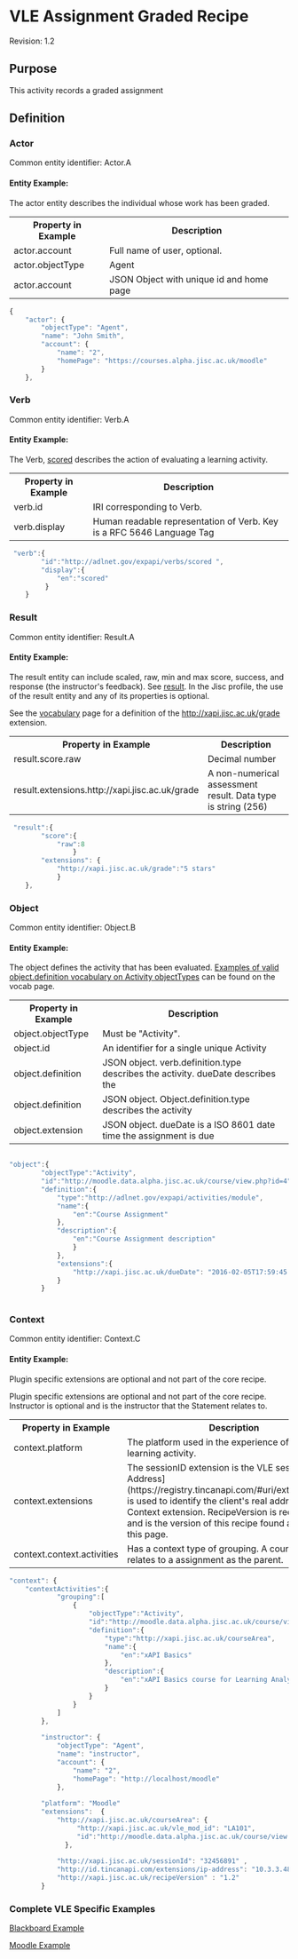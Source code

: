 # VLE Assignment Graded Recipe
Revision: 1.2

## Purpose
This activity records a graded assignment
## Definition
### Actor
Common entity identifier:  Actor.A

#### Entity Example:
The actor entity describes the individual whose work has been graded.

<table>
	<tr><th>Property in Example</th><th>Description</th></tr>
	<tr>
		<td>actor.account</td>
		<td>Full name of user, optional.</td>
	</tr>
	<tr>
		<td>actor.objectType</td>
		<td>Agent</td>
	</tr>
		<tr>
		<td>actor.account</td>
		<td>JSON Object with unique id and home page</td>
	</tr>
</table>

``` Javascript
{
    "actor": {
        "objectType": "Agent",
        "name": "John Smith",
        "account": {
            "name": "2",
            "homePage": "https://courses.alpha.jisc.ac.uk/moodle"
        }
    },
```

### Verb
Common entity identifier: Verb.A

#### Entity Example:

The Verb, [scored](/vocabulary.md#verbs) describes the action of evaluating a learning activity.

<table>
	<tr><th>Property in Example</th><th>Description</th></tr>
	<tr>
		<td>verb.id</td>
		<td>IRI corresponding to Verb.</td>
	</tr>
		<tr>
		<td>verb.display</td>
		<td>Human readable representation of Verb. Key is a RFC 5646 Language Tag</td>
	</tr>
</table>

``` javascript
 "verb":{
        "id":"http://adlnet.gov/expapi/verbs/scored ",
        "display":{
            "en":"scored"
         }
    }
``` 

### Result
Common entity identifier: Result.A

#### Entity Example:
The result entity can include scaled, raw, min and max score, success, and response (the instructor's feedback). See [result](https://github.com/adlnet/xAPI-Spec/blob/master/xAPI.md#result). In the Jisc profile, the use of the result entity and any of its properties is optional. 

See the [vocabulary](../vocabulary.md) page for a definition of the http://xapi.jisc.ac.uk/grade extension.



<table>
	<tr><th>Property in Example</th><th>Description</th></tr>
	<tr>
		<td>result.score.raw</td>
		<td>Decimal number</td>
	</tr>
		<tr>
		<td>result.extensions.http://xapi.jisc.ac.uk/grade</td>
		<td>A non-numerical assessment result. Data type is string (256)</td>
	</tr>
</table>

``` javascript
 "result":{
        "score":{
            "raw":8
                }
        "extensions": {
        	"http://xapi.jisc.ac.uk/grade":"5 stars"
        	}
    },
```

### Object
Common entity identifier: Object.B

#### Entity Example:
The object defines the activity that has been evaluated. [Examples of valid object.definition vocabulary on Activity objectTypes](/common_statements.md#object) can be found on the vocab page.

<table>
	<tr><th>Property in Example</th><th>Description</th></tr>
	<tr>
		<td>object.objectType</td>
		<td>Must be "Activity".</td>
	</tr>
	<tr>
		<td>object.id</td>
		<td>An identifier for a single unique Activity</td>
	</tr>
	<tr>
		<td>object.definition</td>
		<td>JSON object. verb.definition.type describes the activity. dueDate describes the</td>
	</tr>
		<tr>
		<td>object.definition</td>
		<td>JSON object. Object.definition.type describes the activity</td>
	</tr>
	</tr>
		<tr>
		<td>object.extension</td>
		<td>JSON object. dueDate is a ISO 8601 date time the assignment is due</td>
	</tr>
</table>

``` javascript

"object":{
		"objectType":"Activity",
		"id":"http://moodle.data.alpha.jisc.ac.uk/course/view.php?id=4",
		"definition":{
			"type":"http://adlnet.gov/expapi/activities/module",
			"name":{
				"en":"Course Assignment"
			},
			"description":{
				"en":"Course Assignment description"
				}
			},
			"extensions":{
				"http://xapi.jisc.ac.uk/dueDate": "2016-02-05T17:59:45.000Z"
			}
		}
		
```



### Context
Common entity identifier: Context.C

#### Entity Example:
Plugin specific extensions are optional and not part of the core recipe.


Plugin specific extensions are optional and not part of the core recipe. Instructor is optional and is the instructor that the Statement relates to.

<table>
	<tr><th>Property in Example</th><th>Description</th></tr>
	<tr>
		<td>context.platform</td>
		<td>The platform used in the experience of this learning activity.</td>
	</tr>
	<tr>
		<td>context.extensions</td>
		<td>The sessionID extension is the VLE session ID. [IP Address](https://registry.tincanapi.com/#uri/extension/310) is used to identify the client's real address as a Context extension. RecipeVersion is recommended and is the version of this recipe found at the top of this page.</td>
	</tr>
	<tr>
		<td>context.context.activities</td>
		<td>Has a context type of grouping. A course that relates to a assignment as the parent.</td>
	</tr>
</table>

``` javascript
"context": {
	"contextActivities":{
            "grouping":[
                {
                    "objectType":"Activity",
                    "id":"http://moodle.data.alpha.jisc.ac.uk/course/view.php?id=4",
                    "definition":{
                        "type":"http://xapi.jisc.ac.uk/courseArea",
                        "name":{
                            "en":"xAPI Basics"
                        },
                        "description":{
                            "en":"xAPI Basics course for Learning Analytics enthusiasts"
                        }
                    }
                }
            ]
        },
		
		"instructor": {
            "objectType": "Agent",
            "name": "instructor",
            "account": {
                "name": "2",
                "homePage": "http://localhost/moodle"
            },
        
        "platform": "Moodle"
        "extensions":  {
      		"http://xapi.jisc.ac.uk/courseArea": {
      		 	 "http://xapi.jisc.ac.uk/vle_mod_id": "LA101",
        		 "id":"http://moodle.data.alpha.jisc.ac.uk/course/view.php?id=4"
              },
			  
 			"http://xapi.jisc.ac.uk/sessionId": "32456891" ,
        	"http://id.tincanapi.com/extensions/ip-address": "10.3.3.48"
			"http://xapi.jisc.ac.uk/recipeVersion" : "1.2"
        }
```


### Complete VLE Specific Examples
[Blackboard Example](/vle/blackboard/asssignment_graded.json)

[Moodle Example](/vle/moodle/asssignment_graded.json)
